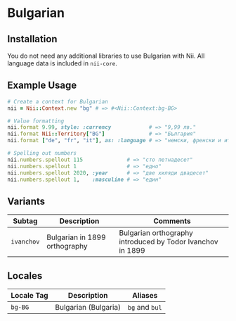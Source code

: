 <!-- This file has been generated. Source: languages/_template.md.erb -->

# Bulgarian

## Installation

You do not need any additional libraries to use Bulgarian with Nii.
All language data is included in `nii-core`.

## Example Usage

``` ruby
# Create a context for Bulgarian
nii = Nii::Context.new "bg" # => #<Nii::Context:bg-BG>

# Value formatting
nii.format 9.99, style: :currency            # => "9,99 лв."
nii.format Nii::Territory["BG"]              # => "България"
nii.format ["de", "fr", "it"], as: :language # => "немски, френски и италиански"

# Spelling out numbers
nii.numbers.spellout 115              # => "сто петнадесет"
nii.numbers.spellout 1                # => "едно"
nii.numbers.spellout 2020, :year      # => "две хиляди двадесет"
nii.numbers.spellout 1,    :masculine # => "един"
```

## Variants

<table>
  <thead>
    <tr>
      <th>Subtag</th>
      <th>Description</th>
      <th>Comments</th>
    </tr>
  </thead>
  <tbody>
    <tr>
      <td><code>ivanchov</code></td>
      <td>Bulgarian in 1899 orthography</td>
      <td>Bulgarian orthography introduced by Todor Ivanchov in 1899</td>
    </tr>
  </tbody>
</table>

## Locales

<table>
  <thead>
    <tr>
      <th>Locale Tag</th>
      <th>Description</th>
      <th>Aliases</th>
    </tr>
  </thead>
  <tbody>
    <tr>
      <td><code>bg-BG</code></td>
      <td>Bulgarian (Bulgaria)</td>
      <td><code>bg</code> and <code>bul</code></td>
    </tr>
  </tbody>
</table>

